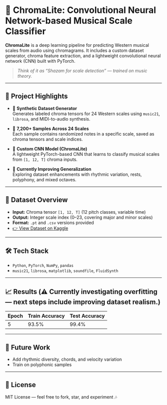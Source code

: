 # 🎵 ChromaLite: Convolutional Neural Network-based Musical Scale Classifier
 
**ChromaLite** is a deep learning pipeline for predicting Western musical scales from audio using chromagrams. It includes a custom dataset generator, chroma feature extraction, and a lightweight convolutional neural network (CNN) built with PyTorch.

> _Think of it as “Shazam for scale detection” — trained on music theory._

---

## 📁 Project Highlights

- 🔧 **Synthetic Dataset Generator**  
  Generates labeled chroma tensors for 24 Western scales using `music21`, `librosa`, and MIDI-to-audio synthesis.

- 🎼 **7,200+ Samples Across 24 Scales**  
  Each sample contains randomized notes in a specific scale, saved as chroma tensors and scale indices.

- 🧠 **Custom CNN Model (ChromaLite)**  
  A lightweight PyTorch-based CNN that learns to classify musical scales from `[1, 12, T]` chroma inputs.

- 🔁 **Currently Improving Generalization**  
  Exploring dataset enhancements with rhythmic variation, rests, polyphony, and mixed octaves.

---

## 🔬 Dataset Overview

- **Input:** Chroma tensor `[1, 12, T]` (12 pitch classes, variable time)
- **Output:** Integer scale index (0–23, covering major and minor scales)
- **Format:** `.pt` and `.csv` versions provided
- [👉 View Dataset on Kaggle](https://www.kaggle.com/datasets/omavashia/synthetic-scale-chromagraph-tensor-dataset)

---

## 🛠️ Tech Stack

- `Python`, `PyTorch`, `NumPy`, `pandas`  
- `music21`, `librosa`, `matplotlib`, `soundfile`, `FluidSynth`
---

## 📈 Results (⚠️ Currently investigating overfitting — next steps include improving dataset realism.)

| Epoch | Train Accuracy | Test Accuracy |
|-------|----------------|---------------|
| 5     | 93.5%          | 99.4%         |

---

## 🔭 Future Work

- Add rhythmic diversity, chords, and velocity variation
- Train on polyphonic samples

---

## 📜 License

MIT License — feel free to fork, star, and experiment 🎶
